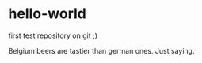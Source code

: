 # hello-world
first test repository on git ;)

Belgium beers are tastier than german ones. Just saying.
